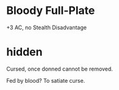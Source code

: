 # Bloody Full-Plate
+3 AC, no Stealth Disadvantage

# hidden
Cursed, once donned cannot be removed.

Fed by blood? To satiate curse.